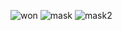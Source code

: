 ![won](https://github.com/piarey/gitfth/assets/35366525/d7b94893-153b-463b-9fb2-7fda44f35ddb)
![mask](https://github.com/piarey/gitfth/assets/35366525/0e1dcedc-f202-482d-939f-7824f871e17e)
![mask2](https://github.com/piarey/gitfth/assets/35366525/e2978733-5f43-45ad-bca6-b2237ebb3060)
